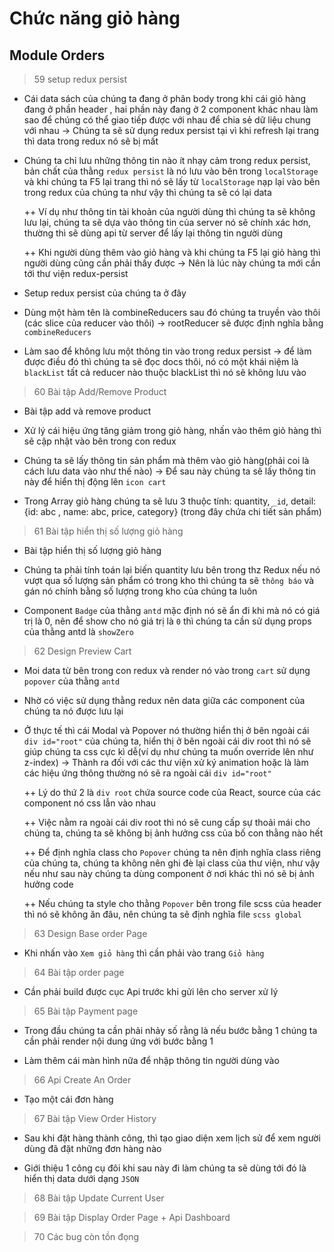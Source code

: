 # Chức năng giỏ hàng

## Module Orders

> 59 setup redux persist

- Cái data sách của chúng ta đang ở phân body trong khi cái giỏ hàng đang ở phần header , hai phần này đang ở 2 component khác nhau làm sao để chúng có thể giao tiếp được với nhau để chia sẻ dữ liệu chung với nhau -> Chúng ta sẽ sử dụng redux persist tại vì khi refresh lại trang thì data trong redux nó sẽ bị mất

- Chúng ta chỉ lưu những thông tin nào ít nhạy cảm trong redux persist, bản chất của thằng `redux persist` là nó lưu vào bên trong `localStorage` và khi chúng ta F5 lại trang thì nó sẽ lấy từ `localStorage` nạp lại vào bên trong redux của chúng ta như vậy thì chúng ta sẽ có lại data

  ++ Ví dụ như thông tin tài khoản của người dùng thì chúng ta sẽ không lưu lại, chúng ta sẽ dựa vào thông tin của server nó sẽ chính xác hơn, thường thì sẽ dùng api từ server để lấy lại thông tin người dùng

  ++ Khi người dùng thêm vào giỏ hàng và khi chúng ta F5 lại giỏ hàng thì người dùng cũng cần phải thấy được -> Nên là lúc này chúng ta mới cần tới thư viện redux-persist

- Setup redux persist của chúng ta ở đây

- Dùng một hàm tên là combineReducers sau đó chúng ta truyền vào thôi (các slice của reducer vào thôi) -> rootReducer sẽ được định nghĩa bằng `combineReducers`

- Làm sao để không lưu một thông tin vào trong redux persist -> để làm được điều đó thì chúng ta sẽ đọc docs thôi, nó có một khái niệm là `blackList` tất cả reducer nào thuộc blackList thì nó sẽ không lưu vào

> 60 Bài tập Add/Remove Product

- Bài tập add và remove product

- Xử lý cái hiệu ứng tăng giảm trong giỏ hàng, nhấn vào thêm giỏ hàng thì sẽ cập nhật vào bên trong con redux

- Chúng ta sẽ lấy thông tin sản phẩm mà thêm vào giỏ hàng(phải coi là cách lưu data vào như thế nào) -> Để sau này chúng ta sẽ lấy thông tin này để hiển thị động lên `icon cart`

- Trong Array giỏ hàng chúng ta sẽ lưu 3 thuộc tính: quantity, `_id`, detail: {id: abc , name: abc, price, category} (trong đây chứa chi tiết sản phẩm)

> 61 Bài tập hiển thị số lượng giỏ hàng

- Bài tập hiển thị số lượng giỏ hàng

- Chúng ta phải tính toán lại biến quantity lưu bên trong thz Redux nếu nó vượt qua số lượng sản phẩm có trong kho thì chúng ta sẽ `thông báo` và gán nó chính bằng số lượng trong kho của chúng ta luôn

- Component `Badge` của thằng `antd` mặc định nó sẽ ẩn đi khi mà nó có giá trị là 0, nên để show cho nó giá trị là `0` thì chúng ta cần sử dụng props của thằng antd là `showZero`

> 62 Design Preview Cart

- Moi data từ bên trong con redux và render nó vào trong `cart` sử dụng `popover` của thằng `antd`

- Nhờ có việc sử dụng thằng redux nên data giữa các component của chúng ta nó được lưu lại

- Ở thực tế thì cái Modal và Popover nó thường hiển thị ở bên ngoài cái `div id="root"` của chúng ta, hiển thị ở bên ngoài cái div root thì nó sẽ giúp chúng ta css cực kì dễ(ví dụ như chúng ta muốn override lên như z-index) -> Thành ra đối với các thư viện xử ký animation hoặc là làm các hiệu ứng thông thường nó sẽ ra ngoài cái `div id="root"`

  ++ Lý do thứ 2 là `div root` chứa source code của React, source của các component nó css lẫn vào nhau

  ++ Việc nằm ra ngoài cái div root thì nó sẽ cung cấp sự thoải mái cho chúng ta, chúng ta sẽ không bị ảnh hưởng css của bố con thằng nào hết

  ++ Để định nghĩa class cho `Popover` chúng ta nên định nghĩa class riêng của chúng ta, chúng ta không nên ghi đè lại class của thư viện, như vậy nếu như sau này chúng ta dùng component ở nơi khác thì nó sẽ bị ảnh hưởng code

  ++ Nếu chúng ta style cho thằng `Popover` bên trong file scss của header thì nó sẽ không ăn đâu, nên chúng ta sẽ định nghĩa file `scss global`

> 63 Design Base order Page

- Khi nhấn vào `Xem giỏ hàng` thì cần phải vào trang `Giỏ hàng`

> 64 Bài tập order page

- Cần phải build được cục Api trước khi gửi lên cho server xử lý

> 65 Bài tập Payment page

- Trong đầu chúng ta cần phải nhảy số rằng là nếu bước bằng 1 chúng ta cần phải render nội dung ứng với bước bằng 1

- Làm thêm cái màn hình nữa để nhập thông tin người dùng vào

> 66 Api Create An Order

- Tạo một cái đơn hàng

> 67 Bài tập View Order History

- Sau khi đặt hàng thành công, thì tạo giao diện xem lịch sử để xem người dùng đã đặt những đơn hàng nào

- Giới thiệu 1 công cụ đôi khi sau này đi làm chúng ta sẽ dùng tới đó là hiển thị data dưới dạng `JSON`

> 68 Bài tập Update Current User

> 69 Bài tập Display Order Page + Api Dashboard

> 70 Các bug còn tồn đọng
